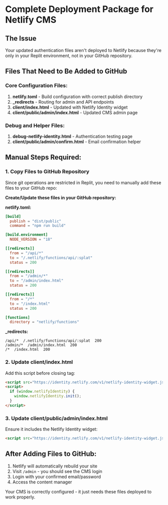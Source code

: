 # Complete Deployment Package for Netlify CMS

## The Issue
Your updated authentication files aren't deployed to Netlify because they're only in your Replit environment, not in your GitHub repository.

## Files That Need to Be Added to GitHub

### Core Configuration Files:
1. **netlify.toml** - Build configuration with correct publish directory
2. **_redirects** - Routing for admin and API endpoints
3. **client/index.html** - Updated with Netlify Identity widget
4. **client/public/admin/index.html** - Updated CMS admin page

### Debug and Helper Files:
1. **debug-netlify-identity.html** - Authentication testing page
2. **client/public/admin/confirm.html** - Email confirmation helper

## Manual Steps Required:

### 1. Copy Files to GitHub Repository
Since git operations are restricted in Replit, you need to manually add these files to your GitHub repo:

**Create/Update these files in your GitHub repository:**

**netlify.toml:**
```toml
[build]
  publish = "dist/public"
  command = "npm run build"

[build.environment]
  NODE_VERSION = "18"

[[redirects]]
  from = "/api/*"
  to = "/.netlify/functions/api/:splat"
  status = 200

[[redirects]]
  from = "/admin/*"
  to = "/admin/index.html"
  status = 200

[[redirects]]
  from = "/*"
  to = "/index.html"
  status = 200

[functions]
  directory = "netlify/functions"
```

**_redirects:**
```
/api/*  /.netlify/functions/api/:splat  200
/admin/*  /admin/index.html  200
/*  /index.html  200
```

### 2. Update client/index.html
Add this script before closing </body> tag:
```html
<script src="https://identity.netlify.com/v1/netlify-identity-widget.js"></script>
<script>
  if (window.netlifyIdentity) {
    window.netlifyIdentity.init();
  }
</script>
```

### 3. Update client/public/admin/index.html
Ensure it includes the Netlify Identity widget:
```html
<script src="https://identity.netlify.com/v1/netlify-identity-widget.js"></script>
```

## After Adding Files to GitHub:
1. Netlify will automatically rebuild your site
2. Visit `/admin` - you should see the CMS login
3. Login with your confirmed email/password
4. Access the content manager

Your CMS is correctly configured - it just needs these files deployed to work properly.